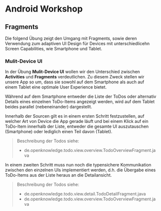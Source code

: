 # Android Workshop 

## Fragments

Die folgend Übung zeigt den Umgang mit Fragments, sowie deren Verwendung zum adaptiven UI Design für Devices mit unterschiedlicehn Screen Capabilities, wie Smartphone und Tablet. 

### Mulit-Device UI

In der Übung **Mulit-Device UI** wollen wir den Unterschied zwischen **Activities** und **Fragments** verdeutlichen. Zu diesem Zweck stellen wir unsere App so um, dass sie sowohl auf dem Smartphone als auch auf einem Tablet eine optimale User Experience bietet. 

Während auf dem Smartphone entweder die Liste der ToDos oder alternativ Details eines einzelnen ToDo-Items angezeigt werden, wird auf dem Tablet beides parallel (nebeneinander) dargestellt. 

Innerhalb der Sourcen gilt es in einem ersten Schritt festzustellen, auf welcher Art von Device die App gerade läuft und bei einem Klick auf ein ToDo-Item innerhalb der Liste, entweder die gesamte UI auszutauschen (Smartphone) oder lediglich einen Teil davon (Tablet). 

> Beschreibung der Todos siehe: 
> 
> * de.openknowledge.todo.view.overview.TodoOverviewFragment.java

In einem zweiten Schritt muss nun noch die typensichere Kommunikation zwischen den einzelnen UIs  implementiert werden, d.h. die Übergabe eines ToDo-Items aus der Liste heraus an die Detailansicht. 

> Beschreibung der Todos siehe: 
> 
> * de.openknowledge.todo.view.detail.TodoDetailFragment.java
> * de.openknowledge.todo.view.overview.TodoOverviewFragment.java


